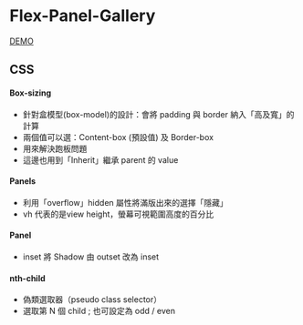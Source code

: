 ﻿# Flex-Panel-Gallery
[DEMO](https://chihtsunglu.github.io/Flex-Panel-Gallery/flex.html)
## **CSS**
#### Box-sizing
- 針對盒模型(box-model)的設計：會將 padding 與 border  納入「高及寬」的計算
- 兩個值可以選：Content-box (預設值) 及 Border-box
- 用來解決跑板問題
- 這邊也用到「Inherit」繼承 parent 的 value
#### Panels
- 利用「overflow」hidden 屬性將滿版出來的選擇「隱藏」
- vh 代表的是view height，螢幕可視範圍高度的百分比
#### Panel
- inset 將 Shadow 由 outset 改為 inset
#### nth-child
- 偽類選取器（pseudo class selector）
- 選取第 N 個 child ; 也可設定為 odd / even
